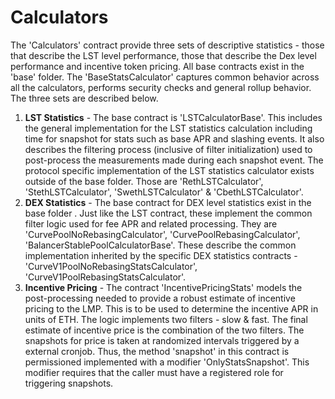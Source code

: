 # Calculators

The 'Calculators' contract provide three sets of descriptive statistics - those that describe the LST level performance, those that describe the Dex level performance and incentive token pricing. All base contracts exist in the 'base' folder. The 'BaseStatsCalculator' captures common behavior across all the calculators, performs security checks and general rollup behavior.
The three sets are described below.

1. **LST Statistics** - The base contract is 'LSTCalculatorBase'. This includes the general implementation for the LST statistics calculation including time for snapshot for stats such as base APR and slashing events. It also describes the filtering process (inclusive of filter initialization) used to post-process the measurements made during each snapshot event.
   The protocol specific implementation of the LST statistics calculator exists outside of the base folder. Those are 'RethLSTCalculator', 'StethLSTCalculator', 'SwethLSTCalculator' & 'CbethLSTCalculator'.
2. **DEX Statistics** - The base contract for DEX level statistics exist in the base folder . Just like the LST contract, these implement the common filter logic used for fee APR and related processing. They are 'CurvePoolNoRebasingCalculator', 'CurvePoolRebasingCalculator', 'BalancerStablePoolCalculatorBase'. These describe the common implementation inherited by the specific DEX statistics contracts - 'CurveV1PoolNoRebasingStatsCalculator', 'CurveV1PoolRebasingStatsCalculator'.
3. **Incentive Pricing** - The contract 'IncentivePricingStats' models the post-processing needed to provide a robust estimate of incentive pricing to the LMP. This is to be used to determine the incentive APR in units of ETH. The logic implements two filters - slow & fast. The final estimate of incentive price is the combination of the two filters. The snapshots for price is taken at randomized intervals triggered by a external cronjob. Thus, the method 'snapshot' in this contract is permissioned implemented with a modifier 'OnlyStatsSnapshot'. This modifier requires that the caller must have a registered role for triggering snapshots.
